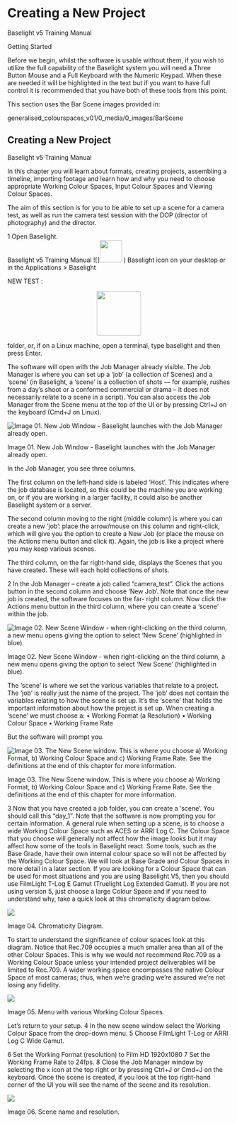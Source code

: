 # Creating a New Project

Baselight v5 Training Manual

Getting Started

Before we begin, whilst the software is usable without them, if you wish to utilize the full capability of the Baselight system you will need a Three Button Mouse and a Full Keyboard with the Numeric Keypad. When these are needed it will be highlighted in the text but if you want to have full control it is recommended that you have both of these tools from this point.

This section uses the Bar Scene images provided in:

generalised\_colourspaces\_v01/0\_media/0\_images/BarScene

## Creating a New Project

Baselight v5 Training Manual

In this chapter you will learn about formats, creating projects, assembling a timeline, importing footage and learn how and why you need to choose appropriate Working Colour Spaces, Input Colour Spaces and Viewing Colour Spaces.

The aim of this section is for you to be able to set up a scene for a camera test, as well as run the camera test session with the DOP \(director of photography\) and the director.

1 Open Baselight.  
Baselight v5 Training Manual ![]<img src="../.gitbook/assets/image%20%283%29.png" width="50" height="50" /> ) Baselight icon on your desktop or in the Applications &gt; Baselight

NEW TEST :  <center><img src="../.gitbook/assets/image%20%283%29.png" width="100" height="100"></center>

folder, or, if on a Linux machine, open a terminal, type baselight and then press Enter.

The software will open with the Job Manager already visible. The Job Manager is where you can set up a ‘job’ \(a collection of Scenes\) and a ‘scene’ \(in Baselight, a ‘scene’ is a collection of shots — for example, rushes from a day’s shoot or a conformed commercial or drama – it does not necessarily relate to a scene in a script\). You can also access the Job Manager from the Scene menu at the top of the UI or by pressing Ctrl+J on the keyboard \(Cmd+J on Linux\).

![Image 01. New Job Window - Baselight launches with the Job Manager already open.](../.gitbook/assets/image.png)



Image 01. New Job Window - Baselight launches with the Job Manager already open.

In the Job Manager, you see three columns.

The first column on the left-hand side is labeled ‘Host’. This indicates where the job database is located, so this could be the machine you are working on, or if you are working in a larger facility, it could also be another Baselight system or a server.

The second column moving to the right \(middle column\) is where you can create a new ‘job’: place the arrow/mouse on this column and right-click, which will give you the option to create a New Job \(or place the mouse on the Actions menu button and click it\). Again, the job is like a project where you may keep various scenes.

The third column, on the far right-hand side, displays the Scenes that you have created. These will each hold collections of shots.

2 In the Job Manager – create a job called “camera\_test”. Click the actions button in the second column and choose ‘New Job’. Note that once the new job is created, the software focuses on the far- right column. Now click the Actions menu button in the third column, where you can create a ‘scene’ within the job.

![ Image 02. New Scene Window - when right-clicking on the third column, a new menu opens giving the option to select &#x2018;New Scene&#x2019; \(highlighted in blue\).](../.gitbook/assets/image%20%281%29.png)

Image 02. New Scene Window - when right-clicking on the third column, a new menu opens giving the option to select ‘New Scene’ \(highlighted in blue\).

The ‘scene’ is where we set the various variables that relate to a project. The ‘job’ is really just the name of the project. The ‘job’ does not contain the variables relating to how the scene is set up. It’s the ‘scene’ that holds the important information about how the project is set up. When creating a ‘scene’ we must choose a: • Working Format \(a Resolution\) • Working Colour Space • Working Frame Rate

But the software will prompt you.

![ Image 03. The New Scene window. This is where you choose a\) Working Format, b\) Working Colour Space and c\) Working Frame Rate. See the definitions at the end of this chapter for more information.](../.gitbook/assets/image%20%288%29.png)

Image 03. The New Scene window. This is where you choose a\) Working Format, b\) Working Colour Space and c\) Working Frame Rate. See the definitions at the end of this chapter for more information.

3 Now that you have created a job folder, you can create a ‘scene’. You should call this “day\_1”. Note that the software is now prompting you for certain information. A general rule when setting up a scene, is to choose a wide Working Colour Space such as ACES or ARRI Log C. The Colour Space that you choose will generally not affect how the image looks but it may affect how some of the tools in Baselight react. Some tools, such as the Base Grade, have their own internal colour space so will not be affected by the Working Colour Space. We will look at Base Grade and Colour Spaces in more detail in a later section. If you are looking for a Colour Space that can be used for most situations and you are using Baselight V5, then you should use FilmLight T-Log E Gamut \(Truelight Log Extended Gamut\). If you are not using version 5, just choose a large Colour Space and if you need to understand why, take a quick look at this chromaticity diagram below.

![](../.gitbook/assets/image%20%286%29.png)

Image 04. Chromaticity Diagram.

To start to understand the significance of colour spaces look at this diagram. Notice that Rec.709 occupies a much smaller area than all of the other Colour Spaces. This is why we would not recommend Rec.709 as a Working Colour Space unless your intended project deliverables will be limited to Rec.709. A wider working space encompasses the native Colour Space of most cameras; thus, when we’re grading we’re assured we’re not losing any fidelity.

![](../.gitbook/assets/image%20%287%29.png)

Image 05. Menu with various Working Colour Spaces.

Let’s return to your setup. 4 In the new scene window select the Working Colour Space from the drop-down menu. 5 Choose FilmLight T-Log or ARRI Log C Wide Gamut.

6 Set the Working Format \(resolution\) to Film HD 1920x1080 7 Set the Working Frame Rate to 24fps. 8 Close the Job Manager window by selecting the x icon at the top right or by pressing Ctrl+J or Cmd+J on the keyboard. Once the scene is created, if you look at the top right-hand corner of the UI you will see the name of the scene and its resolution.

![](../.gitbook/assets/image%20%284%29.png)

Image 06. Scene name and resolution.

